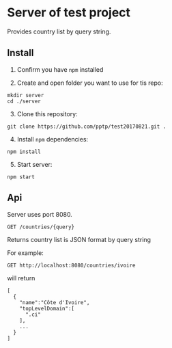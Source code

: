 Server of test project
======================

Provides country list by query string.

Install
-------

1. Confirm you have ```npm``` installed

2. Create and open folder you want to use for tis repo:
```
mkdir server
cd ./server
```

3. Clone this repository:
```
git clone https://github.com/pptp/test20170821.git .
```

4. Install ```npm``` dependencies:
```
npm install
```

5. Start server:
```
npm start
```


Api
---

Server uses port 8080.


```
GET /countries/{query}
```
Returns country list is JSON format by query string

For example:

```
GET http://localhost:8080/countries/ivoire
```

will return 

```
[  
  {  
    "name":"Côte d'Ivoire",
    "topLevelDomain":[  
      ".ci"
    ],
    ...
  }
]
```